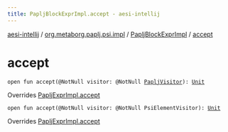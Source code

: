 ```yaml
---
title: PapljBlockExprImpl.accept - aesi-intellij
---
```


[aesi-intellij](../../index.html) / [org.metaborg.paplj.psi.impl](../index.html) / [PapljBlockExprImpl](index.html) / [accept](.)

# accept

`open fun accept(@NotNull visitor: @NotNull `[`PapljVisitor`](../../org.metaborg.paplj.psi/-paplj-visitor/index.html)`): `[`Unit`](https://kotlinlang.org/api/latest/jvm/stdlib/kotlin/-unit/index.html)

Overrides [PapljExprImpl.accept](../-paplj-expr-impl/accept.html)


`open fun accept(@NotNull visitor: @NotNull PsiElementVisitor): `[`Unit`](https://kotlinlang.org/api/latest/jvm/stdlib/kotlin/-unit/index.html)

Overrides [PapljExprImpl.accept](../-paplj-expr-impl/accept.html)

